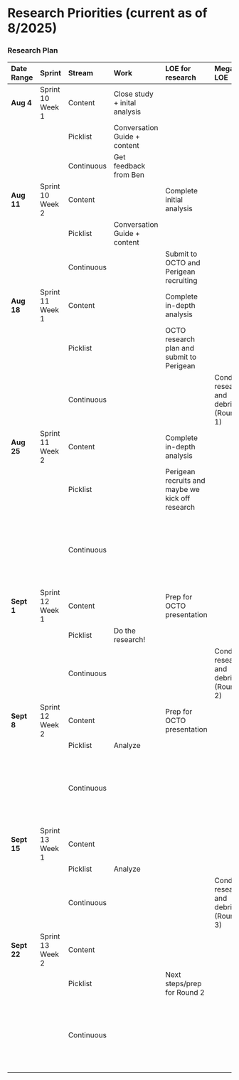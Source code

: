 # Research Priorities (current as of 8/2025)

### Research Plan

| Date Range | Sprint | Stream | Work | LOE for research | Megan LOE | Notes |
| :--- | :--- | :--- | :--- | :--- | :--- | :--- |
| **Aug 4** | Sprint 10<br>Week 1 | Content | Close study + inital analysis |  | | | | Medium | 4 | |
| | | Picklist | Conversation Guide + content | | | | | Low | | |
| | | Continuous | Get feedback from Ben | | | | | Low | | |
| **Aug 11** | Sprint 10<br>Week 2 | Content | | Complete initial analysis | | | | Medium | 4 | |
| | | Picklist | Conversation Guide + content | | | | | Low | | |
| | | Continuous | | Submit to OCTO and Perigean recruiting | | | | Low | | |
| **Aug 18** | Sprint 11<br>Week 1 | Content | | Complete in-depth analysis | | | | Medium | 6 | |
| | | Picklist | | OCTO research plan and submit to Perigean | | | | Low | | |
| | | Continuous | | | Conduct research and debrief (Round 1) | | | High | | |
| **Aug 25** | Sprint 11<br>Week 2 | Content | | Complete in-depth analysis | | | | Medium | 4 | |
| | | Picklist | | Perigean recruits and maybe we kick off research | | | | ~Medium | | |
| | | Continuous | | | | Debrief, decide on research topic, prep (Round 2) | | High | | *Another HCD team member handles CD this Round* |
| **Sept 1** | Sprint 12<br>Week 1 | Content | | Prep for OCTO presentation | | | | Low | 4 | |
| | | Picklist | Do the research! | | | | | High | | |
| | | Continuous | | | Conduct research and debrief (Round 2) | | | High | | *Another HCD team member handles CD this Round* |
| **Sept 8** | Sprint 12<br>Week 2 | Content | | Prep for OCTO presentation | | | | Low | 5 | |
| | | Picklist | Analyze | | | | | Medium | | |
| | | Continuous | | | | Debrief, decide on research topic, prep (Round 3) | | Medium | | |
| **Sept 15** | Sprint 13<br>Week 1 | Content | | | | | | | 4 | |
| | | Picklist | Analyze | | | | | Medium | | |
| | | Continuous | | | Conduct research and debrief (Round 3) | | | Medium | | |
| **Sept 22** | Sprint 13<br>Week 2 | Content | | | | | | | 3 | |
| | | Picklist | | Next steps/prep for Round 2 | | | | Low | | |
| | | Continuous | | | | Debrief, decide on research topic, prep (Round 4) | | Medium | | |
